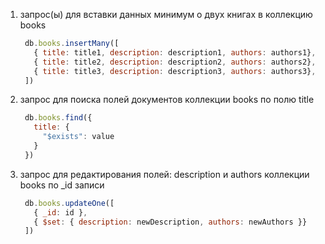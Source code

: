1. запрос(ы) для вставки данных минимум о двух книгах в коллекцию books
   ```javascript
    db.books.insertMany([ 
      { title: title1, description: description1, authors: authors1}, 
      { title: title2, description: description2, authors: authors2}, 
      { title: title3, description: description3, authors: authors3}, 
    ])
    ``` 
2. запрос для поиска полей документов коллекции books по полю title
   ```javascript
    db.books.find({
      title: {
        "$exists": value
      }
    })
    ``` 
3. запрос для редактирования полей: description и authors коллекции books по \_id записи

   ```javascript
    db.books.updateOne([ 
      { _id: id }, 
      { $set: { description: newDescription, authors: newAuthors }}
    ])
    ``` 

